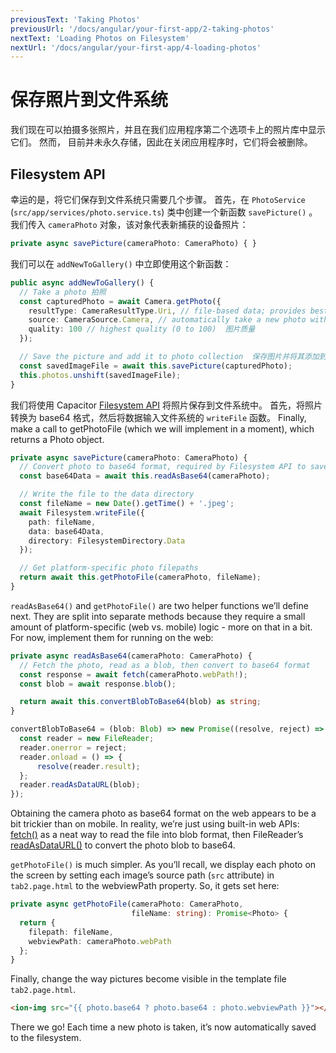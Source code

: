 ```yaml
---
previousText: 'Taking Photos'
previousUrl: '/docs/angular/your-first-app/2-taking-photos'
nextText: 'Loading Photos on Filesystem'
nextUrl: '/docs/angular/your-first-app/4-loading-photos'
---
```


# 保存照片到文件系统

我们现在可以拍摄多张照片，并且在我们应用程序第二个选项卡上的照片库中显示它们。 然而， 目前并未永久存储，因此在关闭应用程序时，它们将会被删除。

## Filesystem API

幸运的是，将它们保存到文件系统只需要几个步骤。 首先，在 `PhotoService` (`src/app/services/photo.service.ts`) 类中创建一个新函数 `savePicture()` 。 我们传入 `cameraPhoto` 对象，该对象代表新捕获的设备照片：

```typescript
private async savePicture(cameraPhoto: CameraPhoto) { }
```

我们可以在 `addNewToGallery()` 中立即使用这个新函数：

```typescript
public async addNewToGallery() {
  // Take a photo 拍照
  const capturedPhoto = await Camera.getPhoto({
    resultType: CameraResultType.Uri, // file-based data; provides best performance
    source: CameraSource.Camera, // automatically take a new photo with the camera 用相机自动拍摄新照片
    quality: 100 // highest quality (0 to 100)  图片质量
  });

  // Save the picture and add it to photo collection  保存图片并将其添加到照片集
  const savedImageFile = await this.savePicture(capturedPhoto);
  this.photos.unshift(savedImageFile);
}
```

我们将使用 Capacitor [Filesystem API](https://capacitor.ionicframework.com/docs/apis/filesystem) 将照片保存到文件系统中。 首先，将照片转换为 base64 格式，然后将数据输入文件系统的 ` writeFile ` 函数。 Finally, make a call to getPhotoFile (which we will implement in a moment), which returns a Photo object.

```typescript
private async savePicture(cameraPhoto: CameraPhoto) {
  // Convert photo to base64 format, required by Filesystem API to save
  const base64Data = await this.readAsBase64(cameraPhoto);

  // Write the file to the data directory
  const fileName = new Date().getTime() + '.jpeg';
  await Filesystem.writeFile({
    path: fileName,
    data: base64Data,
    directory: FilesystemDirectory.Data
  });

  // Get platform-specific photo filepaths
  return await this.getPhotoFile(cameraPhoto, fileName);
}
```

`readAsBase64()` and `getPhotoFile()` are two helper functions we’ll define next. They are split into separate methods because they require a small amount of platform-specific (web vs. mobile) logic - more on that in a bit.  For now, implement them for running on the web:

```typescript
private async readAsBase64(cameraPhoto: CameraPhoto) {
  // Fetch the photo, read as a blob, then convert to base64 format
  const response = await fetch(cameraPhoto.webPath!);
  const blob = await response.blob();

  return await this.convertBlobToBase64(blob) as string;  
}

convertBlobToBase64 = (blob: Blob) => new Promise((resolve, reject) => {
  const reader = new FileReader;
  reader.onerror = reject;
  reader.onload = () => {
      resolve(reader.result);
  };
  reader.readAsDataURL(blob);
});
```

Obtaining the camera photo as base64 format on the web appears to be a bit trickier than on mobile. In reality, we’re just using built-in web APIs: [fetch()](https://developer.mozilla.org/en-US/docs/Web/API/Fetch_API) as a neat way to read the file into blob format, then FileReader’s [readAsDataURL()](https://developer.mozilla.org/en-US/docs/Web/API/FileReader/readAsDataURL) to convert the photo blob to base64.

`getPhotoFile()` is much simpler. As you’ll recall, we display each photo on the screen by setting each image’s source path (`src` attribute) in `tab2.page.html` to the webviewPath property. So, it gets set here:

```typescript
private async getPhotoFile(cameraPhoto: CameraPhoto, 
                           fileName: string): Promise<Photo> {
  return {
    filepath: fileName,
    webviewPath: cameraPhoto.webPath
  };
}
```

Finally, change the way pictures become visible in the template file `tab2.page.html`.
```html
<ion-img src="{{ photo.base64 ? photo.base64 : photo.webviewPath }}"></ion-img>
```

There we go! Each time a new photo is taken, it’s now automatically saved to the filesystem.
